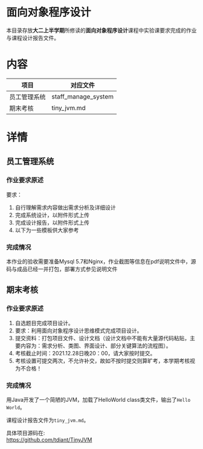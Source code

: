 # 面向对象程序设计

本目录存放**大二上半学期**所修读的**面向对象程序设计**课程中实验课要求完成的作业与课程设计报告文件。


# 内容 

项目 | 对应文件 
-|-
员工管理系统 | staff_manage_system
期末考核 | tiny_jvm.md

# 详情

## 员工管理系统

### 作业要求原述

要求：

1. 自行理解需求内容做出需求分析及详细设计
2. 完成系统设计，以附件形式上传
3. 完成设计报告，以附件形式上传
4. 以下为一些模板供大家参考

### 完成情况

本作业的验收需要准备Mysql 5.7和Nginx，作业截图等信息在pdf说明文件中，源码与成品已经一并打包，部署方式参见说明文件

## 期末考核

### 作业要求原述

1. 自选题目完成项目设计。
2. 要求：利用面向对象程序设计思维模式完成项目设计。
3. 提交资料：打包项目文件、设计文档（设计文档中不能有大量源代码粘贴，主要内容为：需求分析、类图、界面设计、部分关键算法的流程图）。
4. 考核截止时间：2021.12.28日晚20：00，请大家按时提交。
5. 考核设置可提交两次，不允许补交，故如不按时提交则算旷考，本学期考核视为不合格！

### 完成情况

用Java开发了一个简陋的JVM，加载了HelloWorld class类文件，输出了`Hello World`。

课程设计报告文件为`tiny_jvm.md`。

具体项目源码在:  
https://github.com/tdiant/TinyJVM
